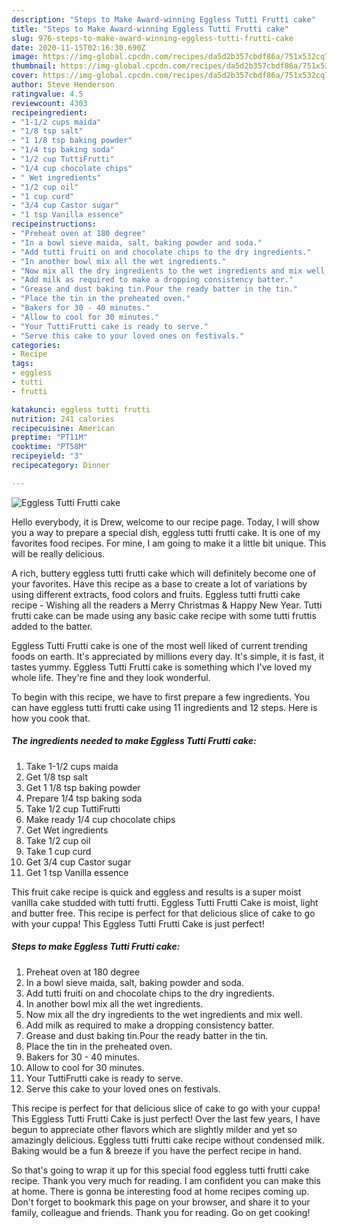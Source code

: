 ```yaml
---
description: "Steps to Make Award-winning Eggless Tutti Frutti cake"
title: "Steps to Make Award-winning Eggless Tutti Frutti cake"
slug: 976-steps-to-make-award-winning-eggless-tutti-frutti-cake
date: 2020-11-15T02:16:30.690Z
image: https://img-global.cpcdn.com/recipes/da5d2b357cbdf86a/751x532cq70/eggless-tutti-frutti-cake-recipe-main-photo.jpg
thumbnail: https://img-global.cpcdn.com/recipes/da5d2b357cbdf86a/751x532cq70/eggless-tutti-frutti-cake-recipe-main-photo.jpg
cover: https://img-global.cpcdn.com/recipes/da5d2b357cbdf86a/751x532cq70/eggless-tutti-frutti-cake-recipe-main-photo.jpg
author: Steve Henderson
ratingvalue: 4.5
reviewcount: 4303
recipeingredient:
- "1-1/2 cups maida"
- "1/8 tsp salt"
- "1 1/8 tsp baking powder"
- "1/4 tsp baking soda"
- "1/2 cup TuttiFrutti"
- "1/4 cup chocolate chips"
- " Wet ingredients"
- "1/2 cup oil"
- "1 cup curd"
- "3/4 cup Castor sugar"
- "1 tsp Vanilla essence"
recipeinstructions:
- "Preheat oven at 180 degree"
- "In a bowl sieve maida, salt, baking powder and soda."
- "Add tutti fruiti on and chocolate chips to the dry ingredients."
- "In another bowl mix all the wet ingredients."
- "Now mix all the dry ingredients to the wet ingredients and mix well."
- "Add milk as required to make a dropping consistency batter."
- "Grease and dust baking tin.Pour the ready batter in the tin."
- "Place the tin in the preheated oven."
- "Bakers for 30 - 40 minutes."
- "Allow to cool for 30 minutes."
- "Your TuttiFrutti cake is ready to serve."
- "Serve this cake to your loved ones on festivals."
categories:
- Recipe
tags:
- eggless
- tutti
- frutti

katakunci: eggless tutti frutti 
nutrition: 241 calories
recipecuisine: American
preptime: "PT11M"
cooktime: "PT58M"
recipeyield: "3"
recipecategory: Dinner

---
```



![Eggless Tutti Frutti cake](https://img-global.cpcdn.com/recipes/da5d2b357cbdf86a/751x532cq70/eggless-tutti-frutti-cake-recipe-main-photo.jpg)

Hello everybody, it is Drew, welcome to our recipe page. Today, I will show you a way to prepare a special dish, eggless tutti frutti cake. It is one of my favorites food recipes. For mine, I am going to make it a little bit unique. This will be really delicious.

A rich, buttery eggless tutti frutti cake which will definitely become one of your favorites. Have this recipe as a base to create a lot of variations by using different extracts, food colors and fruits. Eggless tutti frutti cake recipe - Wishing all the readers a Merry Christmas &amp; Happy New Year. Tutti frutti cake can be made using any basic cake recipe with some tutti fruttis added to the batter.

Eggless Tutti Frutti cake is one of the most well liked of current trending foods on earth. It's appreciated by millions every day. It's simple, it is fast, it tastes yummy. Eggless Tutti Frutti cake is something which I've loved my whole life. They're fine and they look wonderful.


To begin with this recipe, we have to first prepare a few ingredients. You can have eggless tutti frutti cake using 11 ingredients and 12 steps. Here is how you cook that.

<!--inarticleads1-->

##### The ingredients needed to make Eggless Tutti Frutti cake:

1. Take 1-1/2 cups maida
1. Get 1/8 tsp salt
1. Get 1 1/8 tsp baking powder
1. Prepare 1/4 tsp baking soda
1. Take 1/2 cup TuttiFrutti
1. Make ready 1/4 cup chocolate chips
1. Get  Wet ingredients
1. Take 1/2 cup oil
1. Take 1 cup curd
1. Get 3/4 cup Castor sugar
1. Get 1 tsp Vanilla essence


This fruit cake recipe is quick and eggless and results is a super moist vanilla cake studded with tutti frutti. Eggless Tutti Frutti Cake is moist, light and butter free. This recipe is perfect for that delicious slice of cake to go with your cuppa! This Eggless Tutti Frutti Cake is just perfect! 

<!--inarticleads2-->

##### Steps to make Eggless Tutti Frutti cake:

1. Preheat oven at 180 degree
1. In a bowl sieve maida, salt, baking powder and soda.
1. Add tutti fruiti on and chocolate chips to the dry ingredients.
1. In another bowl mix all the wet ingredients.
1. Now mix all the dry ingredients to the wet ingredients and mix well.
1. Add milk as required to make a dropping consistency batter.
1. Grease and dust baking tin.Pour the ready batter in the tin.
1. Place the tin in the preheated oven.
1. Bakers for 30 - 40 minutes.
1. Allow to cool for 30 minutes.
1. Your TuttiFrutti cake is ready to serve.
1. Serve this cake to your loved ones on festivals.


This recipe is perfect for that delicious slice of cake to go with your cuppa! This Eggless Tutti Frutti Cake is just perfect! Over the last few years, I have begun to appreciate other flavors which are slightly milder and yet so amazingly delicious. Eggless tutti frutti cake recipe without condensed milk. Baking would be a fun &amp; breeze if you have the perfect recipe in hand. 

So that's going to wrap it up for this special food eggless tutti frutti cake recipe. Thank you very much for reading. I am confident you can make this at home. There is gonna be interesting food at home recipes coming up. Don't forget to bookmark this page on your browser, and share it to your family, colleague and friends. Thank you for reading. Go on get cooking!
